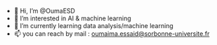 - 👋 Hi, I’m @OumaESD
- 👀 I’m interested in AI & machine learning
- 🌱 I’m currently learning data analysis/machine learning
- 📫 you can reach by mail : oumaima.essaid@sorbonne-universite.fr

<!---
OumaESD/OumaESD is a ✨ special ✨ repository because its `README.md` (this file) appears on your GitHub profile.
You can click the Preview link to take a look at your changes.
--->
